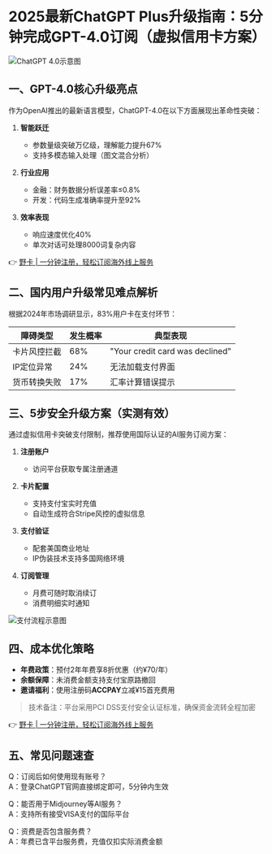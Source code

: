 # 2025最新ChatGPT Plus升级指南：5分钟完成GPT-4.0订阅（虚拟信用卡方案）

![ChatGPT 4.0示意图](https://bbtdd.com/wp-content/uploads/img/90453815989622.webp "订阅成功案例图")

## 一、GPT-4.0核心升级亮点
作为OpenAI推出的最新语言模型，ChatGPT-4.0在以下方面展现出革命性突破：

1. **智能跃迁**
   - 参数量级突破万亿级，理解能力提升67%
   - 支持多模态输入处理（图文混合分析）

2. **行业应用**
   - 金融：财务数据分析误差率≤0.8%
   - 开发：代码生成准确率提升至92%

3. **效率表现**
   - 响应速度优化40%
   - 单次对话可处理8000词复杂内容

👉 [野卡 | 一分钟注册，轻松订阅海外线上服务](https://bbtdd.com/yeka)

## 二、国内用户升级常见难点解析
根据2024年市场调研显示，83%用户卡在支付环节：

| 障碍类型       | 发生概率 | 典型表现                      |
|----------------|----------|------------------------------|
| 卡片风控拦截   | 68%      | "Your credit card was declined" |
| IP定位异常     | 24%      | 无法加载支付界面               |
| 货币转换失败   | 17%      | 汇率计算错误提示               |

## 三、5步安全升级方案（实测有效）
通过虚拟信用卡突破支付限制，推荐使用国际认证的AI服务订阅方案：

1. **注册账户**
   - 访问平台获取专属注册通道
   
2. **卡片配置**
   - 支持支付宝实时充值
   - 自动生成符合Stripe风控的虚拟信息

3. **支付验证**
   - 配套美国商业地址
   - IP伪装技术支持多国网络环境

4. **订阅管理**
   - 月费可随时取消续订
   - 消费明细实时通知

![支付流程示意图](https://bbtdd.com/wp-content/uploads/img/658582973034334.webp "智能订阅流程图")

## 四、成本优化策略
- **年费政策**：预付2年年费享8折优惠（约¥70/年）
- **余额保障**：未消费金额支持支付宝原路撤回
- **邀请福利**：使用注册码**ACCPAY**立减¥15首充费用

> 技术备注：平台采用PCI DSS支付安全认证标准，确保资金流转全程加密

👉 [野卡 | 一分钟注册，轻松订阅海外线上服务](https://bbtdd.com/yeka)

## 五、常见问题速查
Q：订阅后如何使用现有账号？  
A：登录ChatGPT官网直接绑定即可，5分钟内生效

Q：能否用于Midjourney等AI服务？  
A：支持所有接受VISA支付的国际平台

Q：资费是否包含服务费？  
A：年费已含平台服务费，充值仅扣实际消费金额